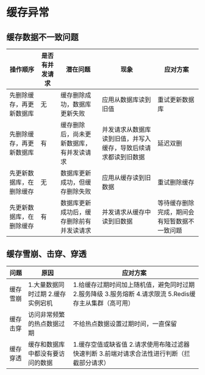 # 缓存异常



## 缓存数据不一致问题

| 操作顺序                 | 是否有并发请求 | 潜在问题                                 | 现象                                                         | 应对方案                                     |
| ------------------------ | -------------- | ---------------------------------------- | ------------------------------------------------------------ | -------------------------------------------- |
| 先删除缓存，再更新数据库 | 无             | 缓存删除成功，数据库更新失败             | 应用从数据库读到旧值                                         | 重试更新数据库                               |
| 先删除缓存，再更新数据库 | 有             | 缓存删除后，尚未更新数据库，有并发读请求 | 并发请求从数据库读到旧值，并写入缓存，导致后续请求都读到旧数据 | 延迟双删                                     |
| 先更新数据库，在删除缓存 | 无             | 数据库更新成功，但缓存删除失败           | 应用从缓存读到旧数据                                         | 重试删除缓存                                 |
| 先更新数据库，在删除缓存 | 有             | 数据库更新成功后，缓存删除前有并发读请求 | 并发请求从缓存中读到旧数据                                   | 等待缓存删除完成，期间会有短暂数据不一致问题 |



## 缓存雪崩、击穿、穿透

| 问题     | 原因                              | 应对方案                                                     |
| -------- | --------------------------------- | ------------------------------------------------------------ |
| 缓存雪崩 | 1.大量数据同时过期 2.缓存实例宕机 | 1.给缓存过期时间加上随机值，避免同时过期 2.服务降级 3.服务熔断 4.请求限流 5.Redis缓存主从集群（高可用） |
| 缓存击穿 | 访问非常频繁的热点数据过期        | 不给热点数据设置过期时间，一直保留                           |
| 缓存穿透 | 缓存和数据库中都没有要访问的数据  | 1.缓存空值或缺省值 2.请求使用布隆过滤器快速判断 3.前端对请求合法性进行判断（拦截部分请求） |

